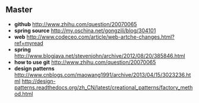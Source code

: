 ## Master
- **github** http://www.zhihu.com/question/20070065
- **spring source** http://my.oschina.net/gongzili/blog/304101
- **web** http://www.codeceo.com/article/web-artche-changes.html?ref=myread
- **spring** http://www.blogjava.net/stevenjohn/archive/2012/08/20/385846.html
- **how to use git**  http://www.zhihu.com/question/20070065
- **design patterns** http://www.cnblogs.com/maowang1991/archive/2013/04/15/3023236.html
                      http://design-patterns.readthedocs.org/zh_CN/latest/creational_patterns/factory_method.html
